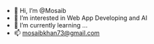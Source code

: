 - 👋 Hi, I’m @Mosaib
- 👀 I’m interested in Web App Developing and AI
- 🌱 I’m currently learning ...
- 📫 mosaibkhan73@gmail.com

<!---
Mosaib/Mosaib is a ✨ special ✨ repository because its `README.md` (this file) appears on your GitHub profile.
You can click the Preview link to take a look at your changes.
--->
